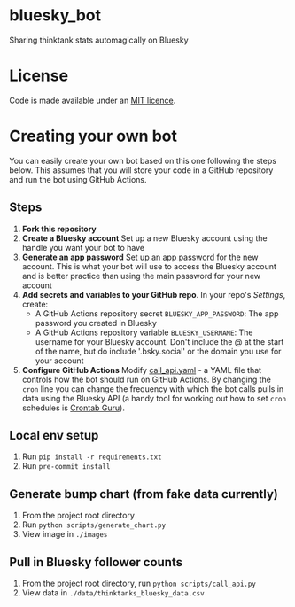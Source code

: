 # bluesky_bot
Sharing thinktank stats automagically on Bluesky

# License
Code is made available under an [MIT licence](LICENSE).

# Creating your own bot
You can easily create your own bot based on this one following the steps below. This assumes that you will store your code in a GitHub repository and run the bot using GitHub Actions.

## Steps
1. **Fork this repository**
1. **Create a Bluesky account** Set up a new Bluesky account using the handle you want your bot to have
1. **Generate an app password** [Set up an app password](https://bsky.app/settings/app-passwords) for the new account. This is what your bot will use to access the Bluesky account and is better practice than using the main password for your new account
1. **Add secrets and variables to your GitHub repo**. In your repo's _Settings_, create:
    - A GitHub Actions repository secret `BLUESKY_APP_PASSWORD`: The app password you created in Bluesky
    - A GitHub Actions repository variable `BLUESKY_USERNAME`: The username for your Bluesky account. Don't include the @ at the start of the name, but do include '.bsky.social' or the domain you use for your account
1. **Configure GitHub Actions** Modify [call_api.yaml](.github\workflows\call_api.yaml) - a YAML file that controls how the bot should run on GitHub Actions. By changing the `cron` line you can change the frequency with which the bot calls pulls in data using the Bluesky API (a handy tool for working out how to set `cron` schedules is [Crontab Guru](https://crontab.guru/)).

## Local env setup
1. Run `pip install -r requirements.txt`
2. Run `pre-commit install`

## Generate bump chart (from fake data currently)
1. From the project root directory
2. Run `python scripts/generate_chart.py`
3. View image in `./images`

## Pull in Bluesky follower counts
1. From the project root directory, run `python scripts/call_api.py`
1. View data in `./data/thinktanks_bluesky_data.csv`
